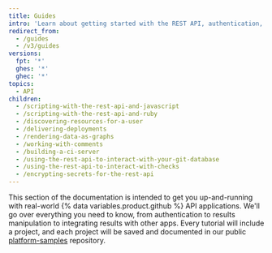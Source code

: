 ```yaml
---
title: Guides
intro: 'Learn about getting started with the REST API, authentication, and how to use the REST API for a variety of tasks.'
redirect_from:
  - /guides
  - /v3/guides
versions:
  fpt: '*'
  ghes: '*'
  ghec: '*'
topics:
  - API
children:
  - /scripting-with-the-rest-api-and-javascript
  - /scripting-with-the-rest-api-and-ruby
  - /discovering-resources-for-a-user
  - /delivering-deployments
  - /rendering-data-as-graphs
  - /working-with-comments
  - /building-a-ci-server
  - /using-the-rest-api-to-interact-with-your-git-database
  - /using-the-rest-api-to-interact-with-checks
  - /encrypting-secrets-for-the-rest-api
---
```

This section of the documentation is intended to get you up-and-running with
real-world {% data variables.product.github %} API applications. We'll go over everything you need to know, from authentication to results manipulation to integrating results with other apps.
Every tutorial will include a project, and each project will be saved and documented in our public [platform-samples](https://github.com/github/platform-samples) repository.
